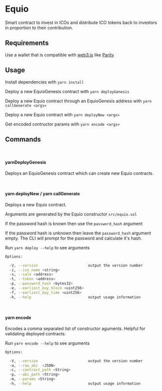 # Equio

Smart contract to invest in ICOs and distribute ICO tokens back to investors in proportion to their contribution.

## Requirements

Use a wallet that is compatible with [web3.js](https://github.com/ethereum/web3.js/) like [Parity](https://parity.io/)

## Usage

Install dependencies with `yarn install`

Deploy a new EquioGenesis contract with `yarn deployGenesis`

Deploy a new Equio contract through an EquioGenesis address with `yarn callGenerate <args>`

Deploy a new Equio contract with `yarn deployNew <args>`

Get encoded contructor params with `yarn encode <args>`

## Commands

</br>

#### yarnDeployGenesis

Deploys an EquioGenesis contract which can create new Equio contracts.

</br>

#### yarn deployNew / yarn callGenerate <args>

Deploys a new Equio contract.

Arguments are generated by the Equio constructor `src/equio.sol`

If the password hash is known then use the `password_hash` argument

If the password hash is unknown then leave the  `password_hash` argument empty. The CLI will prompt for the password and calculate it's hash.

Run `yarn deploy --help` to see arguments

```sh
Options:

  -V, --version                       output the version number
  -i, --ico_name <string>             
  -s, --sale <address>                
  -t, --token <address>               
  -p, --password_hash <bytes32>       
  -e, --earliest_buy_block <uint256>  
  -f, --earliest_buy_time <uint256>   
  -h, --help                          output usage information

```

</br>

#### yarn encode <args>

Encodes a comma separated list of constructor aguments. Helpful for validating deployed contracts.

Run `yarn encode --help` to see arguments

```sh
Options:

  -V, --version                       output the version number
  -a, --raw_abi  <JSON>         
  -c, --contract_path <String>  
  -p, --abi_path <String>       
  -m, --params <String>         
  -h, --help                          output usage information

```
